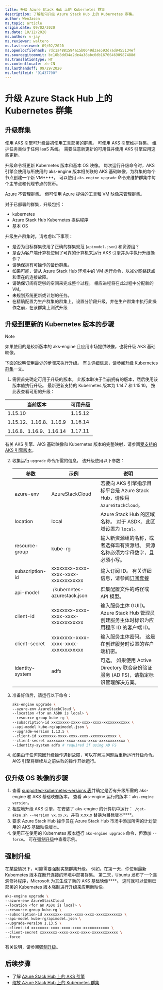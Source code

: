 ```yaml
---
title: 升级 Azure Stack Hub 上的 Kubernetes 群集
description: 了解如何升级 Azure Stack Hub 上的 Kubernetes 群集。
author: WenJason
ms.topic: article
origin.date: 09/02/2020
ms.date: 10/12/2020
ms.author: v-jay
ms.reviewer: waltero
ms.lastreviewed: 09/02/2020
ms.openlocfilehash: 7dc1a4881594a15b0649d3ae593d7ad9455134ef
ms.sourcegitcommit: bc10b8dd34a2de4a38abc0db167664690987488d
ms.translationtype: HT
ms.contentlocale: zh-CN
ms.lasthandoff: 09/29/2020
ms.locfileid: "91437700"
---
```

# <a name="upgrade-a-kubernetes-cluster-on-azure-stack-hub"></a>升级 Azure Stack Hub 上的 Kubernetes 群集

## <a name="upgrade-a-cluster"></a>升级群集

使用 AKS 引擎可升级最初使用工具部署的群集。 可使用 AKS 引擎维护群集。 维护任务类似于任何 IaaS 系统。 需要注意新更新的可用性并使用 AKS 引擎应用这些更新。

升级命令将更新 Kubernetes 版本和基本 OS 映像。 每次运行升级命令时，AKS 引擎会使用与所使用的 aks-engine 版本相关联的 AKS 基础映像，为群集的每个节点创建一个新 VM****。 可以使用 `aks-engine upgrade` 命令来维护群集中每个主节点和代理节点的货币。 

Azure 不管理群集。 但可使用 Azure 提供的工具和 VM 映像来管理群集。 

对于已部署的群集，升级包括：

-   kubernetes
-   Azure Stack Hub Kubernetes 提供程序
-   基本 OS

升级生产群集时，请考虑以下事项：

-   是否为目标群集使用了正确的群集规范 (`apimodel.json`) 和资源组？
-   是否为客户端计算机使用了可靠的计算机来运行 AKS 引擎并从中执行升级操作？
-   请确保拥有可操作的备份群集。
-   如果可能，请从 Azure Stack Hub 环境中的 VM 运行命令，以减少网络跃点和潜在的连接故障。
-   请确保订阅有足够的空间来完成整个过程。 相应进程将在此过程中分配新的 VM。
-   未规划系统更新或计划的任务。
-   在精确配置为生产群集的群集上，设置分阶段升级，并在生产群集中执行此操作之前，在该群集上测试升级

## <a name="steps-to-upgrade-to-a-newer-kubernetes-version"></a>升级到更新的 Kubernetes 版本的步骤

> [!NOTE]  
> 如果使用的是较新版本的 aks-engine 且应用市场提供映像，也将升级 AKS 基础映像。

下面的说明使用最少的步骤来执行升级。 有关详细信息，请参阅[升级 Kubernetes 群集](https://github.com/Azure/aks-engine/blob/master/docs/topics/upgrade.md)一文。

1. 需要首先确定可用于升级的版本。 此版本取决于当前拥有的版本，然后使用该版本值执行升级。 最新更新支持的 Kubernetes 版本为 1.14.7 和 1.15.10。 按此表查看可用的升级：

| 当前版本 | 可用升级 |
| ------------------------- | ----------------------- |
| 1.15.10 | 1.15.12 |
| 1.15.12、1.16.8、1.16.9 | 1.16.14 |
| 1.16.8、1.16.9、1.16.14 | 1.17.11 |

有关 AKS 引擎、AKS 基础映像和 Kubernetes 版本的完整映射，请参阅[受支持的 AKS 引擎版本](https://github.com/Azure/aks-engine/blob/master/docs/topics/azure-stack.md#supported-aks-engine-versions)。

2. 收集运行 `upgrade` 命令所需的信息。 该升级使用以下参数：

    | 参数 | 示例 | 说明 |
    | --- | --- | --- |
    | azure-env | AzureStackCloud | 若要向 AKS 引擎指示目标平台是 Azure Stack Hub，请使用 `AzureStackCloud`。 |
    | location | local | Azure Stack Hub 的区域名称。 对于 ASDK，此区域设置为 `local`。 |
    | resource-group | kube-rg | 输入新资源组的名称，或者选择现有资源组。 资源名称必须为字母数字，且必须小写。 |
    | subscription-id | xxxxxxxx-xxxx-xxxx-xxxx-xxxxxxxxxxxx | 输入订阅 ID。 有关详细信息，请参阅[订阅套餐](./azure-stack-subscribe-services.md#subscribe-to-an-offer) |
    | api-model | ./kubernetes-azurestack.json | 群集配置文件的路径或 API 模型。 |
    | client-id | xxxxxxxx-xxxx-xxxx-xxxx-xxxxxxxxxxxx | 输入服务主体 GUID。 Azure Stack Hub 管理员创建服务主体时标识为应用程序 ID 的客户端 ID。 |
    | client-secret | xxxxxxxx-xxxx-xxxx-xxxx-xxxxxxxxxxxx | 输入服务主体密码。 这是在创建服务时设置的客户端机密。 |
    | identity-system | adfs | 可选。 如果使用 Active Directory 联合身份验证服务 (AD FS)，请指定标识管理解决方案。 |

3. 准备好值后，请运行以下命令：

    ```bash  
    aks-engine upgrade \
    --azure-env AzureStackCloud \
    --location <for an ASDK is local> \
    --resource-group kube-rg \
    --subscription-id xxxxxxxx-xxxx-xxxx-xxxx-xxxxxxxxxxxx \
    --api-model kube-rg/apimodel.json \
    --upgrade-version 1.13.5 \
    --client-id xxxxxxxx-xxxx-xxxx-xxxx-xxxxxxxxxxxx \
    --client-secret xxxxxxxx-xxxx-xxxx-xxxx-xxxxxxxxxxxx \
    --identity-system adfs # required if using AD FS
    ```

4.  如果由于任何原因升级操作遇到故障，可以在解决问题后重新运行升级命令。 AKS 引擎将继续从之前失败的操作开始运行。

## <a name="steps-to-only-upgrade-the-os-image"></a>仅升级 OS 映像的步骤

1. 查看 [supported-kubernetes-versions 表](https://github.com/Azure/aks-engine/blob/master/docs/topics/azure-stack.md#supported-aks-engine-versions)并确定是否有升级所需的 aks-engine 和 AKS 基础映像版本。 查看 aks-engine 运行的版本：`aks-engine version`。
2. 相应地升级 AKS 引擎，在安装了 aks-engine 的计算机中运行：`./get-akse.sh --version vx.xx.x`，并将 x.xx.x 替换为目标版本****。
3. 要求 Azure Stack Hub 操作员在 Azure Stack Hub 市场中添加所需的计划使用的 AKS 基础映像版本。
4. 使用正在使用的 Kubernetes 版本运行 `aks-engine upgrade` 命令，但添加 `--force`。 可在[强制升级](#forcing-an-upgrade)中查看示例。


## <a name="forcing-an-upgrade"></a>强制升级

在某些情况下，可能需要强制实施群集升级。 例如，在第一天，你使用最新 Kubernetes 版本在断开连接的环境中部署群集。 第二天，Ubuntu 发布了一个漏洞修补程序，Microsoft 为其生成了新的 AKS 基础映像****。 这时就可以使用已部署的 Kubernetes 版本强制进行升级来应用新映像。

```bash  
aks-engine upgrade \
--azure-env AzureStackCloud   
--location <for an ASDK is local> \
--resource-group kube-rg \
--subscription-id xxxxxxxx-xxxx-xxxx-xxxx-xxxxxxxxxxxx \
--api-model kube-rg/apimodel.json \
--upgrade-version 1.13.5 \
--client-id xxxxxxxx-xxxx-xxxx-xxxx-xxxxxxxxxxxx \
--client-secret xxxxxxxx-xxxx-xxxx-xxxx-xxxxxxxxxxxx \
--force
```

有关说明，请参阅[强制升级](https://github.com/Azure/aks-engine/blob/master/docs/topics/upgrade.md#force-upgrade)。

## <a name="next-steps"></a>后续步骤

- 了解 [Azure Stack Hub 上的 AKS 引擎](azure-stack-kubernetes-aks-engine-overview.md)
- [缩放 Azure Stack Hub 上的 Kubernetes 群集](azure-stack-kubernetes-aks-engine-scale.md)